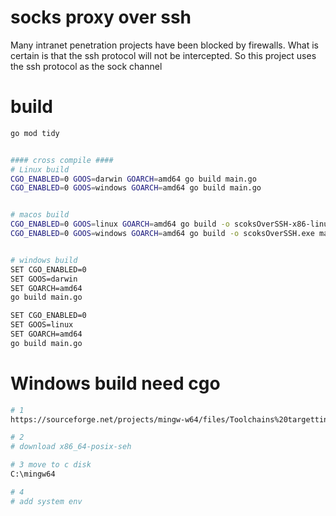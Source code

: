 # socks proxy over ssh

Many intranet penetration projects have been blocked by firewalls. 
What is certain is that the ssh protocol will not be intercepted. 
So this project uses the ssh protocol as the sock channel


# build

```bash
go mod tidy


#### cross compile ####
# Linux build
CGO_ENABLED=0 GOOS=darwin GOARCH=amd64 go build main.go
CGO_ENABLED=0 GOOS=windows GOARCH=amd64 go build main.go


# macos build
CGO_ENABLED=0 GOOS=linux GOARCH=amd64 go build -o scoksOverSSH-x86-linux main.go
CGO_ENABLED=0 GOOS=windows GOARCH=amd64 go build -o scoksOverSSH.exe main.go


# windows build
SET CGO_ENABLED=0
SET GOOS=darwin
SET GOARCH=amd64
go build main.go

SET CGO_ENABLED=0
SET GOOS=linux
SET GOARCH=amd64
go build main.go


```


# Windows build need cgo

```bash
# 1
https://sourceforge.net/projects/mingw-w64/files/Toolchains%20targetting%20Win64/Personal%20Builds/mingw-builds/8.1.0/

# 2
# download x86_64-posix-seh 

# 3 move to c disk
C:\mingw64

# 4
# add system env
```

